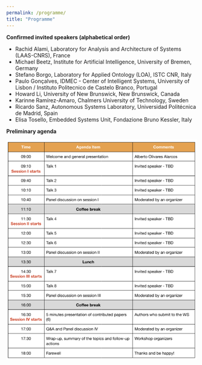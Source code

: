 ```yaml
---
permalink: /programme/
title: "Programme"
---
```


**Confirmed invited speakers (alphabetical order)**

- Rachid Alami, Laboratory for Analysis and Architecture of Systems (LAAS-CNRS), France
- Michael Beetz, Institute for Artificial Intelligence, University of Bremen, Germany
- Stefano Borgo, Laboratory for Applied Ontology (LOA), ISTC CNR, Italy
- Paulo Gonçalves, IDMEC - Center of Intelligent Systems, University of Lisbon / Instituto Politecnico de Castelo Branco, Portugal
- Howard Li, University of New Brunswick, New Brunswick, Canada
- Karinne Ramírez-Amaro, Chalmers University of Technology, Sweden
- Ricardo Sanz, Autonomous Systems Laboratory, Universidad Politécnica de Madrid, Spain
- Elisa Tosello, Embedded Systems Unit, Fondazione Bruno Kessler, Italy

**Preliminary agenda**

![](./../images/agenda.png?raw=true "")
